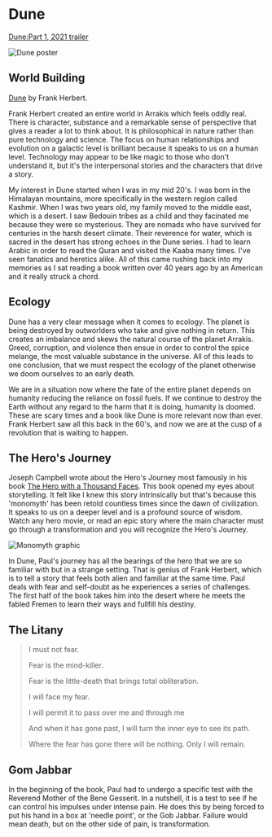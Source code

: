 # Dune

[Dune:Part 1, 2021 trailer](https://www.youtube.com/watch?v=8g18jFHCLXk)

![Dune poster](/images/blog/art/dune.jpg)

## World Building
[Dune](https://dunenovels.com/) by Frank Herbert.

Frank Herbert created an entire world in Arrakis which feels oddly real.  There is character, substance and a remarkable sense of perspective that gives a reader a lot to think about.  It is philosophical in nature rather than pure technology and science.  The focus on human relationships and evolution on a galactic level is brilliant because it speaks to us on a human level.  Technology may appear to be like magic to those who don't understand it, but it's the interpersonal stories and the characters that drive a story.

My interest in Dune started when I was in my mid 20's.  I was born in the Himalayan mountains, more specifically in the western region called Kashmir.  When I was two years old, my family moved to the middle east, which is a desert.  I saw Bedouin tribes as a child and they facinated me because they were so mysterious.  They are nomads who have survived for centuries in the harsh desert climate.  Their reverence for water, which is sacred in the desert has strong echoes in the Dune series.  I had to learn Arabic in order to read the Quran and visited the Kaaba many times.  I've seen fanatics and heretics alike.  All of this came rushing back into my memories as I sat reading a book written over 40 years ago by an American and it really struck a chord. 

## Ecology
Dune has a very clear message when it comes to ecology.  The planet is being destroyed by outworlders who take and give nothing in return.  This creates an imbalance and skews the natural course of the planet Arrakis.  Greed, corruption, and violence then ensue in order to control the spice melange, the most valuable substance in the universe.  All of this leads to one conclusion, that we must respect the ecology of the planet otherwise we doom ourselves to an early death.  

We are in a situation now where the fate of the entire planet depends on humanity reducing the reliance on fossil fuels.  If we continue to destroy the Earth without any regard to the harm that it is doing, humanity is doomed.  These are scary times and a book like Dune is more relevant now than ever. Frank Herbert saw all this back in the 60's, and now we are at the cusp of a revolution that is waiting to happen. 

## The Hero's Journey
Joseph Campbell wrote about the Hero's Journey most famously in his book [The Hero with a Thousand Faces](https://en.wikipedia.org/wiki/The_Hero_with_a_Thousand_Faces).  This book opened my eyes about storytelling.  It felt like I knew this story intrinsically but that's because this 'monomyth' has been retold countless times since the dawn of civilization.  It speaks to us on a deeper level and is a profound source of wisdom.  Watch any hero movie, or read an epic story where the main character must go through a transformation and you will recognize the Hero's Journey. 

![Monomyth graphic](/images/blog/art/monomyth.png)

In Dune, Paul's journey has all the bearings of the hero that we are so familiar with but in a strange setting.  That is genius of Frank Herbert, which is to tell a story that feels both alien and familiar at the same time.  Paul deals with fear and self-doubt as he experiences a series of challenges.  The first half of the book takes him into the desert where he meets the fabled Fremen to learn their ways and fullfill his destiny.

## The Litany

> I must not fear.
>
> Fear is the mind-killer.
>
> Fear is the little-death that brings total obliteration.
>
> I will face my fear.
>
> I will permit it to pass over me and through me
>
> And when it has gone past, I will turn the inner eye to see its path.
>
> Where the fear has gone there will be nothing. Only I will remain.

## Gom Jabbar
In the beginning of the book, Paul had to undergo a specific test with the Reverend Mother of the Bene Gesserit. In a nutshell, it is a test to see if he can control his impulses under intense pain.  He does this by being forced to put his hand in a box at 'needle point', or the Gob Jabbar.  Failure would mean death, but on the other side of pain, is transformation.  




